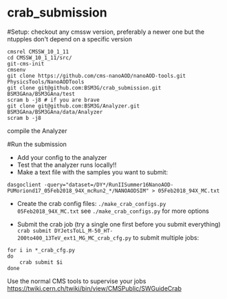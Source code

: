 # crab_submission

#Setup:
checkout any cmssw version, preferably a newer one but the ntupples don't depend on a specific version
```
cmsrel CMSSW_10_1_11
cd CMSSW_10_1_11/src/
git-cms-init
cmsenv
git clone https://github.com/cms-nanoAOD/nanoAOD-tools.git PhysicsTools/NanoAODTools
git clone git@github.com:BSM3G/crab_submission.git BSM3GAna/BSM3GAna/test
scram b -j8 # if you are brave
git clone git@github.com:BSM3G/Analyzer.git BSM3GAna/BSM3GAna/data/Analyzer
scram b -j8
```
compile the Analyzer

#Run the submission
* Add your config to the analyzer
* Test that the analyzer runs locally!!
* Make a text file with the samples you want to submit:
```
dasgoclient -query="dataset=/DY*/RunIISummer16NanoAOD-PUMoriond17_05Feb2018_94X_mcRun2_*/NANOAODSIM" > 05Feb2018_94X_MC.txt
```
* Create the crab config files:
`./make_crab_configs.py 05Feb2018_94X_MC.txt`
see `./make_crab_configs.py` for more options

* Submit the crab job (try a single one first before you submit everything)
`crab submit DYJetsToLL_M-50_HT-200to400_13TeV_ext1_MG_MC_crab_cfg.py`
to submit multiple jobs:
```
for i in *_crab_cfg.py
do
    crab submit $i
done
```
Use the normal CMS tools to supervise your jobs https://twiki.cern.ch/twiki/bin/view/CMSPublic/SWGuideCrab

    


